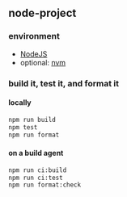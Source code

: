 ## node-project

### environment

- [NodeJS](https://nodejs.org/en/)
- optional: [nvm](https://github.com/nvm-sh/nvm)

### build it, test it, and format it

#### locally

```bash
npm run build
npm test
npm run format
```

#### on a build agent

```bash
npm run ci:build
npm run ci:test
npm run format:check
```
